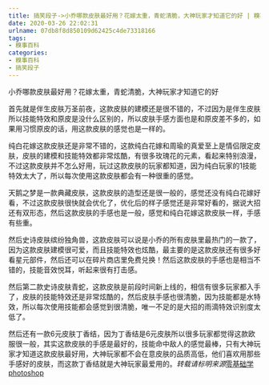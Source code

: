 ```yaml
---
title: 搞笑段子->小乔哪款皮肤最好用？花嫁太重，青蛇清脆，大神玩家才知道它的好 | 糗事百科
date: 2020-03-26 22:02:31
urlname: 07db8f8d850109d62425c4de73318166
tags: 
- 糗事百科
categories:
- 糗事百科
- 搞笑段子
---
```

小乔哪款皮肤最好用？花嫁太重，青蛇清脆，大神玩家才知道它的好

首先就是伴生皮肤万圣前夜，这款皮肤的建模还是很不错的，不过因为是伴生皮肤所以技能特效和原皮是没什么区别的，所以皮肤手感方面也是和原皮差不多的，如果用习惯原皮的话，用这款皮肤的感觉也是一样的。

纯白花嫁这款皮肤还是非常不错的，这款纯白花嫁和周瑜的真爱至上是情侣限定皮肤，皮肤的建模和技能特效都非常炫酷，有很多玫瑰花的元素，看起来特别浪漫，不过这款皮肤并不怎么好用，玩过这款皮肤的玩家都知道，因为纯白玩家的1技能特效太大了，所以每次使用这款皮肤都会有一种很重的感觉。

天鹅之梦是一款典藏皮肤，这款皮肤的造型还是很一般的，感觉还没有纯白花嫁好看，不过这款皮肤很快就会优化了，优化后的样子感觉还是非常好看的，据说大招还有双形态，然后这款皮肤的手感也是一般，感觉和纯白花嫁这款皮肤一样，手感有些重。

然后史诗皮肤缤纷独角兽，这款皮肤可以说是小乔的所有皮肤里最热门的一款了，因为这款皮肤建模很可爱，而且技能特效也炫酷，最主要的是这款皮肤还有很多好看星元部件，然后还可以在碎片商店里免费兑换！然后这款皮肤的手感也是相当不错的，技能音效悦耳，听起来很有打击感。

然后第二款史诗皮肤青蛇，这款皮肤是前段时间新上线的，相信有很多玩家都入手了，皮肤的技能特效还是非常炫酷的，然后皮肤手感也很清脆，因为技能都是水特效，所以每次使用技能都会感觉到很清脆，唯一不足的是大招的雨滴特效识别度太低了。

然后还有一款6元皮肤丁香结，因为丁香结是6元皮肤所以很多玩家都觉得这款欧服很一般，其实这款皮肤的手感是最好的，技能命中敌人的感觉最棒，只有大神玩家才知道这款皮肤最好用，大神玩家都不会在意皮肤的品质高低，他们喜欢用那些手感好的皮肤，而这款丁香结就是大神玩家最爱用的。*转载请标明来源*[零基础学photoshop](https://vip.open.163.com/mobile/detail/293?channel=directcard)


